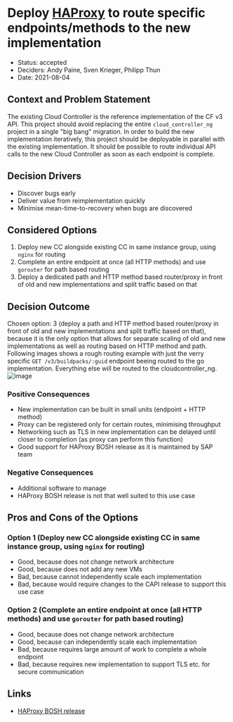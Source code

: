 # Deploy [HAProxy](https://www.haproxy.org/) to route specific endpoints/methods to the new implementation

* Status: accepted
* Deciders: Andy Paine, Sven Krieger, Philipp Thun
* Date: 2021-08-04

## Context and Problem Statement

The existing Cloud Controller is the reference implementation of the CF v3 API.
This project should avoid replacing the entire `cloud_controller_ng` project in a single "big bang" migration.
In order to build the new implementation iteratively, this project should be deployable in parallel with the existing implementation.
It should be possible to route individual API calls to the new Cloud Controller as soon as each endpoint is complete.

## Decision Drivers <!-- optional -->

* Discover bugs early
* Deliver value from reimplementation quickly
* Minimise mean-time-to-recovery when bugs are discovered

## Considered Options

1. Deploy new CC alongside existing CC in same instance group, using `nginx` for routing
1. Complete an entire endpoint at once (all HTTP methods) and use `gorouter` for path based routing
1. Deploy a dedicated path and HTTP method based router/proxy in front of old and new implementations and split traffic based on that

## Decision Outcome

Chosen option: 3 (deploy a path and HTTP method based router/proxy in front of old and new implementations and split traffic based on that),
because it is the only option that allows for separate scaling of old and new implementations as well as routing based on HTTP method and path.
Following images shows a rough routing example with just the verry specific `GET /v3/buildpacks/:guid` endpoint beeing routed to the go implementation. Everything else will be routed to the cloudcontroller_ng. 
![image](https://media.github.tools.sap/user/9608/files/91a9a600-faae-11eb-9932-1b0270a76063)

### Positive Consequences <!-- optional -->

* New implementation can be built in small units (endpoint + HTTP method)
* Proxy can be registered only for certain routes, minimising throughput
* Networking such as TLS in new implementation can be delayed until closer to completion (as proxy can perform this function)
* Good support for HAProxy BOSH release as it is maintained by SAP team

### Negative Consequences <!-- optional -->

* Additional software to manage
* HAProxy BOSH release is not that well suited to this use case

## Pros and Cons of the Options <!-- optional -->

### Option 1 (Deploy new CC alongside existing CC in same instance group, using `nginx` for routing)

* Good, because does not change network architecture
* Good, because does not add any new VMs
* Bad, because cannot independently scale each implementation
* Bad, because would require changes to the CAPI release to support this use case

### Option 2 (Complete an entire endpoint at once (all HTTP methods) and use `gorouter` for path based routing)

* Good, because does not change network architecture
* Good, because can independently scale each implementation
* Bad, because requires large amount of work to complete a whole endpoint
* Bad, because requires new implementation to support TLS etc. for secure communication

## Links <!-- optional -->

* [HAProxy BOSH release](https://github.com/cloudfoundry-incubator/haproxy-boshrelease)